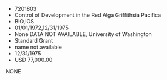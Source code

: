 * 7201803
* Control of Development in the Red Alga Griffithsia Pacifica
* BIO,IOS
* 01/01/1972,12/31/1975
* None   DATA NOT AVAILABLE, University of Washington
* Standard Grant
*   name not available
* 12/31/1975
* USD 77,000.00

NONE
